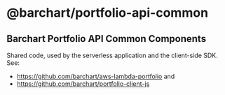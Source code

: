 # @barchart/portfolio-api-common
## Barchart Portfolio API Common Components

Shared code, used by the serverless application and the client-side SDK. See:

* https://github.com/barchart/aws-lambda-portfolio and
* https://github.com/barchart/portfolio-client-js